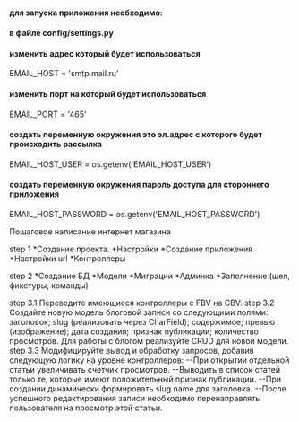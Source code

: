 #### для запуска приложения необходимо:
#### в файле config/settings.py


#### изменить адрес который будет использоваться
EMAIL_HOST = 'smtp.mail.ru'

#### изменить порт на который будет использоваться
EMAIL_PORT = '465'                                      

#### создать переменную окружения это эл.адрес с которого будет происходить рассылка
EMAIL_HOST_USER = os.getenv('EMAIL_HOST_USER')

#### создать переменную окружения пароль доступа для стороннего приложения  
EMAIL_HOST_PASSWORD = os.getenv('EMAIL_HOST_PASSWORD')  



Пошаговое написание интернет магазина

step 1 *Создание проекта. 
       *Настройки
       *Создание приложения
       *Настройки url
       *Контроллеры

step 2 *Создание БД
       *Модели
       *Миграции
       *Админка
       *Заполнение (шел, фикстуры, команды)

step 3.1 Переведите имеющиеся контроллеры с FBV на CBV.
step 3.2 Создайте новую модель блоговой записи со следующими полями:
    заголовок;
    slug (реализовать через CharField);
    содержимое;
    превью (изображение);
    дата создания;
    признак публикации;
    количество просмотров.
Для работы с блогом реализуйте CRUD для новой модели.
step 3.3 Модифицируйте вывод и обработку запросов, добавив следующую логику на 
         уровне контроллеров:
         --При открытии отдельной статьи увеличивать счетчик просмотров.
         --Выводить в список статей только те, которые имеют положительный признак публикации.
         --При создании динамически формировать slug name для заголовка.
         --После успешного редактирования записи необходимо перенаправлять 
           пользователя на просмотр этой статьи.
        

